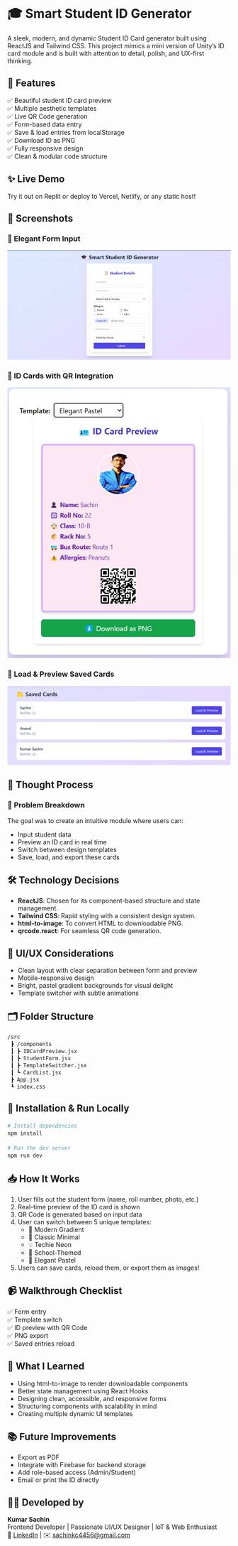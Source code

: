 
# 🎓 Smart Student ID Generator

A sleek, modern, and dynamic Student ID Card generator built using ReactJS and Tailwind CSS. This project mimics a mini version of Unity’s ID card module and is built with attention to detail, polish, and UX-first thinking.

## 🚀 Features

✅ Beautiful student ID card preview  
✅ Multiple aesthetic templates  
✅ Live QR Code generation  
✅ Form-based data entry  
✅ Save & load entries from localStorage  
✅ Download ID as PNG  
✅ Fully responsive design  
✅ Clean & modular code structure  

## ✨ Live Demo

Try it out on Replit or deploy to Vercel, Netlify, or any static host!

## 📸 Screenshots

### 📝 Elegant Form Input
![Form Input](./form-preview.png)

### 🪪 ID Cards with QR Integration
![ID Cards](./idcard-templates.png)

### 💾 Load & Preview Saved Cards
![Saved Cards](./saved-cards.png)

## 🧠 Thought Process

### 🧩 Problem Breakdown

The goal was to create an intuitive module where users can:
- Input student data
- Preview an ID card in real time
- Switch between design templates
- Save, load, and export these cards

## 🛠️ Technology Decisions

- **ReactJS**: Chosen for its component-based structure and state management.
- **Tailwind CSS**: Rapid styling with a consistent design system.
- **html-to-image**: To convert HTML to downloadable PNG.
- **qrcode.react**: For seamless QR code generation.

## 🎨 UI/UX Considerations

- Clean layout with clear separation between form and preview  
- Mobile-responsive design  
- Bright, pastel gradient backgrounds for visual delight  
- Template switcher with subtle animations  

## 🗂️ Folder Structure

```
/src
 ┣ /components
 ┃ ┣ IDCardPreview.jsx
 ┃ ┣ StudentForm.jsx
 ┃ ┣ TemplateSwitcher.jsx
 ┃ ┗ CardList.jsx
 ┣ App.jsx
 ┗ index.css
```

## 🔧 Installation & Run Locally

```bash
# Install dependencies
npm install

# Run the dev server
npm run dev
```

## 📥 How It Works

1. User fills out the student form (name, roll number, photo, etc.)
2. Real-time preview of the ID card is shown
3. QR Code is generated based on input data
4. User can switch between 5 unique templates:
   - 🌈 Modern Gradient
   - 🧼 Classic Minimal
   - 💡 Techie Neon
   - 🏫 School-Themed
   - 🌸 Elegant Pastel
5. Users can save cards, reload them, or export them as images!

## 📹 Walkthrough Checklist

✅ Form entry  
✅ Template switch  
✅ ID preview with QR Code  
✅ PNG export  
✅ Saved entries reload  

## 🧪 What I Learned

- Using html-to-image to render downloadable components
- Better state management using React Hooks
- Designing clean, accessible, and responsive forms
- Structuring components with scalability in mind
- Creating multiple dynamic UI templates

## 📚 Future Improvements

- Export as PDF  
- Integrate with Firebase for backend storage  
- Add role-based access (Admin/Student)  
- Email or print the ID directly  

## 🧑‍💻 Developed by

**Kumar Sachin**  
Frontend Developer | Passionate UI/UX Designer | IoT & Web Enthusiast  
🔗 [LinkedIn](https://www.linkedin.com/in/cyrossachin/) | ✉️ sachinkc4456@gmail.com
